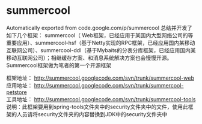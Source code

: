 # summercool
Automatically exported from code.google.com/p/summercool
总结并开发了如下几个框架： summercool（ Web框架，已经应用于某国内大型网络公司的等重要应用）、summercool-hsf（基于Netty实现的RPC框架，已经应用国内某移动互联网公司）、summercool-ddl（基于Mybaits的分表分库框架，已经应用国内某移动互联网公司）；相继缓存方案、和消息系统解决方案也会慢慢开源。Summercool框架做为笔者的第一个开源框架
 
框架地址： http://summercool.googlecode.com/svn/trunk/summercool-web  
应用地址： http://summercool.googlecode.com/svn/trunk/summercool-petstore  
工具地址： http://summercool.googlecode.com/svn/trunk/summercool-tools
说明：此框架要用到spring-tools文件夹中的security文件夹中的文件，使用此框架的人员请将security文件夹的内容替换到JDK中的security文件夹中
